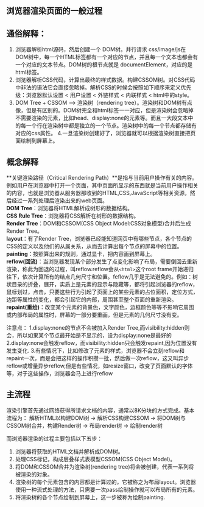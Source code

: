 ## 浏览器渲染页面的一般过程

## 通俗解释：
1. 浏览器解析html源码，然后创建一个 DOM树。并行请求 css/image/js在DOM树中，每一个HTML标签都有一个对应的节点，并且每一个文本也都会有一个对应的文本节点。DOM树的根节点就是 documentElement，对应的是html标签。
2. 浏览器解析CSS代码，计算出最终的样式数据。构建CSSOM树。对CSS代码中非法的语法它会直接忽略掉。解析CSS的时候会按照如下顺序来定义优先级：浏览器默认设置 < 用户设置 < 外链样式 < 内联样式 < html中的style。
3. DOM Tree + CSSOM --> 渲染树（rendering tree）。渲染树和DOM树有点像，但是有区别的。DOM树完全和html标签一一对应，但是渲染树会忽略掉不需要渲染的元素，比如head、display:none的元素等。而且一大段文本中的每一个行在渲染树中都是独立的一个节点。渲染树中的每一个节点都存储有对应的css属性。
4.一旦渲染树创建好了，浏览器就可以根据渲染树直接把页面绘制到屏幕上。

## 概念解释

**关键渲染路径（Critical Rendering Path）**是指与当前用户操作有关的内容。例如用户在浏览器中打开一个页面，其中页面所显示的东西就是当前用户操作相关的内容，也就是浏览器从服务器那收到的HTML,CSS,JavaScript等相关资源，然后经过一系列处理后渲染出来的web页面。  
**DOM Tree**：浏览器将HTML解析成树形的数据结构。  
**CSS Rule Tree**：浏览器将CSS解析在树形的数据结构。  
**Render Tree**：DOM和CSSOM(CSS Object Model:CSS对象模型)合并后生成Render Tree。  
**layout**：有了Render Tree，浏览器已经能知道网页中有哪些节点，各个节点的CSS的定义以及他们的从属关系，从而去计算出每个节点的屏幕中的位置。  
**painting**：按照算出来的规则，通过显卡，把内容画到屏幕上。  
**reflow(回流)**：当浏览器发现某个部分发生了点变化影响了布局，需要倒回去重新渲染，称此为回退的过程，叫reflow.reflow会从`<html>`这个root frame开始递归往下，依次计算所有的结点几何尺寸和位置。feflow几乎是无法避免的。例如：树状目录的折叠，展开，实质上是元素的显示与隐藏等，都将引起浏览器的reflow，鼠标划过，点击，只要这些行为引起了页面上的某些元素的占位面积，定位方式，边距等属性的变化，都会引起它的内部，周围甚至整个页面的重新渲染。 
**repaint(重绘)**：改变某个元素的背景色，文字颜色，边框颜色等等不影响它周围或内部布局的属性时，屏幕的一部分要重画，但是元素的几何尺寸没有变。 


注意点：
1.display:none的节点不会被加入Render Tree,而visibility:hidden则会，所以如果某个节点最开始是不显示的，设为display:none是最好的
2.display:none会触发reflow，而visibility:hidden只会触发repaint,因为位置没有发生变化.
3.有些情况下，比如修改了元素的样式，浏览器不会立刻reflow和repaint一次，而是会把这样的操作积攒一批，然后做一次reflow，这又叫异步reflow或增量异步reflow,但是有些情况，如resize窗口，改变了页面默认的字体等，对于这些操作，浏览器会马上进行reflow

## 主流程
渲染引擎首先通过网络获得所请求文档的内容，通常以8K分块的方式完成。基本流程为：
解析HTML以构建DOM树 -> 解析CSS构建CSSOM -> 将DOM树与CSSOM树合并，构建Render树 -> 布局render树 -> 绘制render树

而浏览器渲染的过程主要包括以下五步：

1. 浏览器将获取的HTML文档并解析成DOM树。
2. 处理CSS标记，构成层叠样式表模型CSSOM(CSS Object Model)。
3. 将DOM和CSSOM合并为渲染树(rendering tree)将会被创建，代表一系列将被渲染的对象。
3. 渲染树的每个元素包含的内容都是计算过的，它被称之为布局layout。浏览器使用一种流式处理的方法，只需要一次pass绘制操作就可以布局所有的元素。
5. 将渲染树的各个节点绘制到屏幕上，这一步被称为绘制painting.
